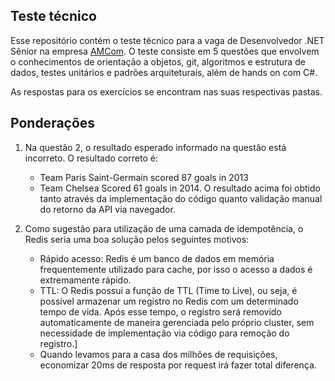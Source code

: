 ## Teste técnico
Esse repositório contém o teste técnico para a vaga de Desenvolvedor .NET Sênior na empresa [AMCom](https://amcom.com.br/).
O teste consiste em 5 questões que envolvem o conhecimentos de orientação a objetos, git, algoritmos e estrutura de dados, testes unitários e padrões arquiteturais, além de hands on com C#.

As respostas para os exercícios se encontram nas suas respectivas pastas.

## Ponderações
1) Na questão 2, o resultado esperado informado na questão está incorreto. O resultado correto é:
    - Team Paris Saint-Germain scored 87 goals in 2013
    - Team Chelsea Scored 61 goals in 2014.
    O resultado acima foi obtido tanto através da implementação do código quanto validação manual do retorno da API via navegador.
    
2) Como sugestão para utilização de uma camada de idempotência, o Redis seria uma boa solução pelos seguintes motivos:
    - Rápido acesso: Redis é um banco de dados em memória frequentemente utilizado para cache, por isso o acesso a dados é extremamente rápido.
    - TTL: O Redis possui a função de TTL (Time to Live), ou seja, é possível armazenar um registro no Redis com um determinado tempo de vida. Após esse tempo, o registro será removido automaticamente de maneira gerenciada pelo próprio cluster, sem necessidade de implementação via código para remoção do registro.]
    - Quando levamos para a casa dos milhões de requisições, economizar 20ms de resposta por request irá fazer total diferença.

